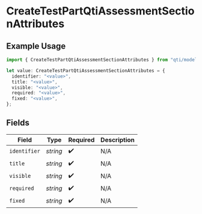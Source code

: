 # CreateTestPartQtiAssessmentSectionAttributes

## Example Usage

```typescript
import { CreateTestPartQtiAssessmentSectionAttributes } from "qti/models/operations";

let value: CreateTestPartQtiAssessmentSectionAttributes = {
  identifier: "<value>",
  title: "<value>",
  visible: "<value>",
  required: "<value>",
  fixed: "<value>",
};
```

## Fields

| Field              | Type               | Required           | Description        |
| ------------------ | ------------------ | ------------------ | ------------------ |
| `identifier`       | *string*           | :heavy_check_mark: | N/A                |
| `title`            | *string*           | :heavy_check_mark: | N/A                |
| `visible`          | *string*           | :heavy_check_mark: | N/A                |
| `required`         | *string*           | :heavy_check_mark: | N/A                |
| `fixed`            | *string*           | :heavy_check_mark: | N/A                |